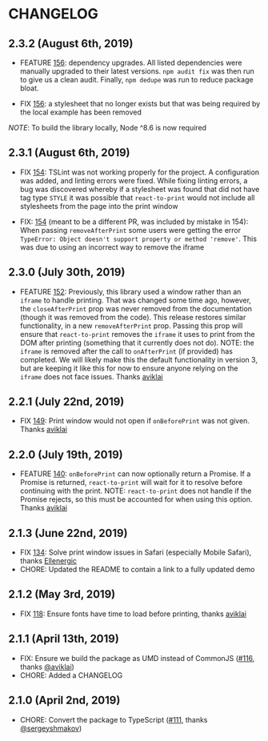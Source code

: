 # CHANGELOG

## 2.3.2 (August 6th, 2019)

- FEATURE [156](https://github.com/gregnb/react-to-print/pull/156): dependency upgrades. All listed dependencies were manually upgraded to their latest versions. `npm audit fix` was then run to give us a clean audit. Finally, `npm dedupe` was run to reduce package bloat.

- FIX [156](https://github.com/gregnb/react-to-print/pull/156): a stylesheet that no longer exists but that was being required by the local example has been removed

*NOTE*: To build the library locally, Node ^8.6 is now required

## 2.3.1 (August 6th, 2019)

- FIX [154](https://github.com/gregnb/react-to-print/pull/154): TSLint was not working properly for the project. A configuration was added, and linting errors were fixed. While fixing linting errors, a bug was discovered whereby if a stylesheet was found that did not have tag type `STYLE` it was possible that `react-to-print` would not include all stylesheets from the page into the print window

- FIX: [154](https://github.com/gregnb/react-to-print/pull/154) (meant to be a different PR, was included by mistake in 154): When passing `removeAfterPrint` some users were getting the error `TypeError: Object doesn't support property or method 'remove'`. This was due to using an incorrect way to remove the iframe

## 2.3.0 (July 30th, 2019)

- FEATURE [152](https://github.com/gregnb/react-to-print/pull/152): Previously, this library used a window rather than an `iframe` to handle printing. That was changed some time ago, however, the `closeAfterPrint` prop was never removed from the documentation (though it was removed from the code). This release restores similar functionality, in a new `removeAfterPrint` prop. Passing this prop will ensure that `react-to-print` removes the `iframe` it uses to print from the DOM after printing (something that it currently does not do). NOTE: the `iframe` is removed after the call to `onAfterPrint` (if provided) has completed. We will likely make this the default functionality in version 3, but are keeping it like this for now to ensure anyone relying on the `iframe` does not face issues. Thanks [aviklai](https://github.com/aviklai)

## 2.2.1 (July 22nd, 2019)

- FIX [149](https://github.com/gregnb/react-to-print/pull/149): Print window would not open if `onBeforePrint` was not given. Thanks [aviklai](https://github.com/aviklai)

## 2.2.0 (July 19th, 2019)

- FEATURE [140](https://github.com/gregnb/react-to-print/issues/140): `onBeforePrint` can now optionally return a Promise. If a Promise is returned, `react-to-print` will wait for it to resolve before continuing with the print. NOTE: `react-to-print` does not handle if the Promise rejects, so this must be accounted for when using this option. Thanks [aviklai](https://github.com/aviklai)

## 2.1.3 (June 22nd, 2019)

- FIX [134](https://github.com/gregnb/react-to-print/pull/134): Solve print window issues in Safari (especially Mobile Safari), thanks [Ellenergic](https://github.com/Ellenergic)
- CHORE: Updated the README to contain a link to a fully updated demo

## 2.1.2 (May 3rd, 2019)

- FIX [118](https://github.com/gregnb/react-to-print/issues/118): Ensure fonts have time to load before printing, thanks [aviklai](https://github.com/aviklai)

## 2.1.1 (April 13th, 2019)

- FIX: Ensure we build the package as UMD instead of CommonJS ([#116](https://github.com/gregnb/react-to-print/pull/116), thanks [@aviklai](https://github.com/aviklai))
- CHORE: Added a CHANGELOG

## 2.1.0 (April 2nd, 2019)

- CHORE: Convert the package to TypeScript ([#111](https://github.com/gregnb/react-to-print/pull/111), thanks [@sergeyshmakov](https://github.com/sergeyshmakov))
